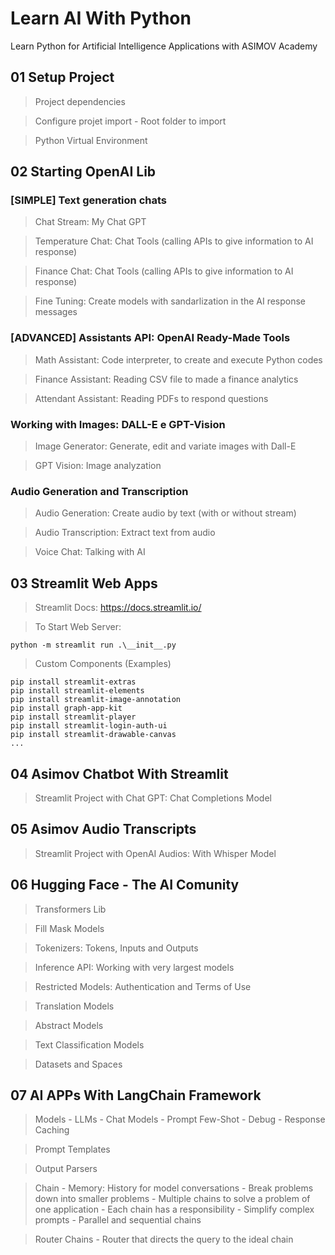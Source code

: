 # Learn AI With Python
Learn Python for Artificial Intelligence Applications with ASIMOV Academy

## 01 Setup Project

> Project dependencies

> Configure projet import - Root folder to import

> Python Virtual Environment

## 02 Starting OpenAI Lib

### **[SIMPLE] Text generation chats**

> Chat Stream: My Chat GPT

> Temperature Chat: Chat Tools (calling APIs to give information to AI response)

> Finance Chat: Chat Tools (calling APIs to give information to AI response)

> Fine Tuning: Create models with sandarlization in the AI response messages

### **[ADVANCED] Assistants API: OpenAI Ready-Made Tools**

> Math Assistant: Code interpreter, to create and execute Python codes

> Finance Assistant: Reading CSV file to made a finance analytics

> Attendant Assistant: Reading PDFs to respond questions

### **Working with Images: DALL-E e GPT-Vision**

> Image Generator: Generate, edit and variate images with Dall-E

> GPT Vision: Image analyzation

### **Audio Generation and Transcription**

> Audio Generation: Create audio by text (with or without stream)

> Audio Transcription: Extract text from audio

> Voice Chat: Talking with AI

## 03 Streamlit Web Apps

> Streamlit Docs: https://docs.streamlit.io/

> To Start Web Server:

```shell
python -m streamlit run .\__init__.py
```

> Custom Components (Examples)

```shell
pip install streamlit-extras
pip install streamlit-elements
pip install streamlit-image-annotation
pip install graph-app-kit
pip install streamlit-player
pip install streamlit-login-auth-ui
pip install streamlit-drawable-canvas
...
```

## 04 Asimov Chatbot With Streamlit

> Streamlit Project with Chat GPT: Chat Completions Model

## 05 Asimov Audio Transcripts

> Streamlit Project with OpenAI Audios: With Whisper Model

## 06 Hugging Face - The AI Comunity

> Transformers Lib

> Fill Mask Models

> Tokenizers: Tokens, Inputs and Outputs

> Inference API: Working with very largest models

> Restricted Models: Authentication and Terms of Use

> Translation Models

> Abstract Models

> Text Classification Models

> Datasets and Spaces

## 07 AI APPs With LangChain Framework

> Models
    - LLMs
    - Chat Models
        - Prompt Few-Shot
    - Debug
    - Response Caching

> Prompt Templates

> Output Parsers

> Chain
    - Memory: History for model conversations
    - Break problems down into smaller problems
    - Multiple chains to solve a problem of one application
    - Each chain has a responsibility
    - Simplify complex prompts
    - Parallel and sequential chains

> Router Chains
    - Router that directs the query to the ideal chain
